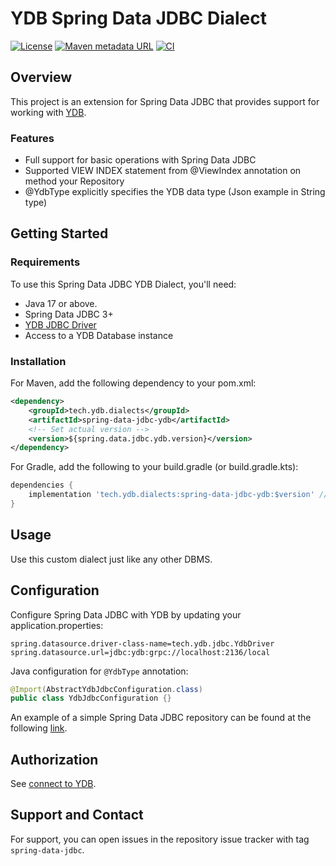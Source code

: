 # YDB Spring Data JDBC Dialect

[![License](https://img.shields.io/badge/License-Apache%202.0-blue.svg)](https://github.com/ydb-platform/ydb-java-dialects/blob/main/LICENSE.md)
[![Maven metadata URL](https://img.shields.io/maven-metadata/v?metadataUrl=https%3A%2F%2Frepo1.maven.org%2Fmaven2%2Ftech%2Fydb%2Fdialects%2Fspring-data-jdbc-ydb%2Fmaven-metadata.xml)](https://mvnrepository.com/artifact/tech.ydb.dialects/spring-data-jdbc-ydb)
[![CI](https://img.shields.io/github/actions/workflow/status/ydb-platform/ydb-java-dialects/ci-spring-data-jdbc-ydb.yaml?branch=main&label=CI)](https://github.com/ydb-platform/ydb-java-dialects/actions/workflows/ci-spring-data-jdbc-ydb.yaml)

## Overview

This project is an extension for Spring Data JDBC 
that provides support for working with [YDB](https://ydb.tech).

### Features

- Full support for basic operations with Spring Data JDBC 
- Supported VIEW INDEX statement from @ViewIndex annotation on method your Repository
- @YdbType explicitly specifies the YDB data type (Json example in String type)

## Getting Started

### Requirements

To use this Spring Data JDBC YDB Dialect, you'll need:

- Java 17 or above.
- Spring Data JDBC 3+
- [YDB JDBC Driver](https://github.com/ydb-platform/ydb-jdbc-driver)
- Access to a YDB Database instance

### Installation

For Maven, add the following dependency to your pom.xml:

```xml
<dependency>
    <groupId>tech.ydb.dialects</groupId>
    <artifactId>spring-data-jdbc-ydb</artifactId>
    <!-- Set actual version -->
    <version>${spring.data.jdbc.ydb.version}</version> 
</dependency>
```

For Gradle, add the following to your build.gradle (or build.gradle.kts):

```groovy
dependencies {
    implementation 'tech.ydb.dialects:spring-data-jdbc-ydb:$version' // Set actual version
}
```

## Usage

Use this custom dialect just like any other DBMS.

## Configuration

Configure Spring Data JDBC with YDB by updating your application.properties:

```properties
spring.datasource.driver-class-name=tech.ydb.jdbc.YdbDriver
spring.datasource.url=jdbc:ydb:grpc://localhost:2136/local
```

Java configuration for `@YdbType` annotation:

```java
@Import(AbstractYdbJdbcConfiguration.class)
public class YdbJdbcConfiguration {}
```

An example of a simple Spring Data JDBC repository can be found at the following
[link](https://github.com/ydb-platform/ydb-java-examples/tree/master/jdbc/spring-data-jdbc).

## Authorization

See [connect to YDB](../README.md/#connect-to-ydb).

## Support and Contact

For support, you can open issues in the repository issue tracker with tag `spring-data-jdbc`.
